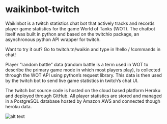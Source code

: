 # waikinbot-twitch
Waikinbot is a twitch statistics chat bot that actively tracks and records player game statistics for the game World of Tanks (WOT). The chatbot itself was built in python and based on the twitchio package, an asynchronous python API wrapper for twitch. 

Want to try it out? Go to twitch.tn/waikin and type in !hello / !commands in chat!

Player “random battle” data (random battle is a term used in WOT to describe the primary game mode in which most players play), is collected through the WOT API using python’s request library. This data is then used by the twitch bot to send live game statistics in twitch’s chat UI.

The twitch bot source code is hosted on the cloud based platform Heroku and deployed through GitHub. All player statistics are stored and managed in a PostgreSQL database hosted by Amazon AWS and connected though heroku data.

![alt text](https://cdn.discordapp.com/attachments/732549918702436455/1015110737875697784/waikinBot_architecture_1.png)
